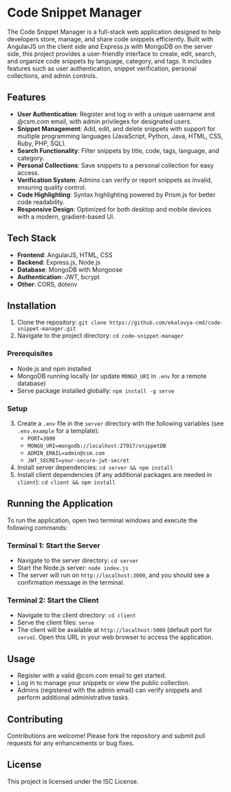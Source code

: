 # Code Snippet Manager

The Code Snippet Manager is a full-stack web application designed to help developers store, manage, and share code snippets efficiently. Built with AngularJS on the client side and Express.js with MongoDB on the server side, this project provides a user-friendly interface to create, edit, search, and organize code snippets by language, category, and tags. It includes features such as user authentication, snippet verification, personal collections, and admin controls.

## Features

- **User Authentication**: Register and log in with a unique username and @csm.com email, with admin privileges for designated users.
- **Snippet Management**: Add, edit, and delete snippets with support for multiple programming languages (JavaScript, Python, Java, HTML, CSS, Ruby, PHP, SQL).
- **Search Functionality**: Filter snippets by title, code, tags, language, and category.
- **Personal Collections**: Save snippets to a personal collection for easy access.
- **Verification System**: Admins can verify or report snippets as invalid, ensuring quality control.
- **Code Highlighting**: Syntax highlighting powered by Prism.js for better code readability.
- **Responsive Design**: Optimized for both desktop and mobile devices with a modern, gradient-based UI.

## Tech Stack

- **Frontend**: AngularJS, HTML, CSS
- **Backend**: Express.js, Node.js
- **Database**: MongoDB with Mongoose
- **Authentication**: JWT, bcrypt
- **Other**: CORS, dotenv

## Installation

1. Clone the repository: `git clone https://github.com/ekalavya-cmd/code-snippet-manager.git`
2. Navigate to the project directory: `cd code-snippet-manager`

### Prerequisites

- Node.js and npm installed
- MongoDB running locally (or update `MONGO_URI` in `.env` for a remote database)
- Serve package installed globally: `npm install -g serve`

### Setup

3. Create a `.env` file in the `server` directory with the following variables (see `.env.example` for a template):
   - `PORT=3000`
   - `MONGO_URI=mongodb://localhost:27017/snippetDB`
   - `ADMIN_EMAIL=admin@csm.com`
   - `JWT_SECRET=your-secure-jwt-secret`
4. Install server dependencies: `cd server && npm install`
5. Install client dependencies (if any additional packages are needed in `client`): `cd client && npm install`

## Running the Application

To run the application, open two terminal windows and execute the following commands:

### Terminal 1: Start the Server

- Navigate to the server directory: `cd server`
- Start the Node.js server: `node index.js`
- The server will run on `http://localhost:3000`, and you should see a confirmation message in the terminal.

### Terminal 2: Start the Client

- Navigate to the client directory: `cd client`
- Serve the client files: `serve`
- The client will be available at `http://localhost:5000` (default port for `serve`). Open this URL in your web browser to access the application.

## Usage

- Register with a valid @csm.com email to get started.
- Log in to manage your snippets or view the public collection.
- Admins (registered with the admin email) can verify snippets and perform additional administrative tasks.

## Contributing

Contributions are welcome! Please fork the repository and submit pull requests for any enhancements or bug fixes.

## License

This project is licensed under the ISC License.
